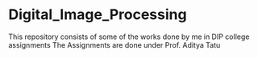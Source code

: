 # Digital_Image_Processing
This repository consists of some of the works done by me in DIP college assignments
The Assignments are done under Prof. Aditya Tatu
